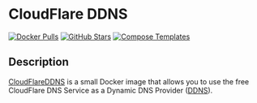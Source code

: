 # CloudFlare DDNS

[![Docker Pulls](https://img.shields.io/docker/pulls/hotio/cloudflareddns?style=flat-square&color=607D8B&label=docker%20pulls&logo=docker)](https://hub.docker.com/r/hotio/cloudflareddns)
[![GitHub Stars](https://img.shields.io/github/stars/hotio/cloudflareddns?style=flat-square&color=607D8B&label=github%20stars&logo=github)](https://github.com/hotio/cloudflareddns)
[![Compose Templates](https://img.shields.io/static/v1?style=flat-square&color=607D8B&label=compose&message=templates)](https://github.com/GhostWriters/DockSTARTer/tree/master/compose/.apps/cloudflareddns)

## Description

[CloudFlareDDNS](https://www.cloudflare.com/dns/) is a small Docker image that allows you to use the free CloudFlare DNS Service as a Dynamic DNS Provider ([DDNS](https://en.wikipedia.org/wiki/Dynamic_DNS)).
